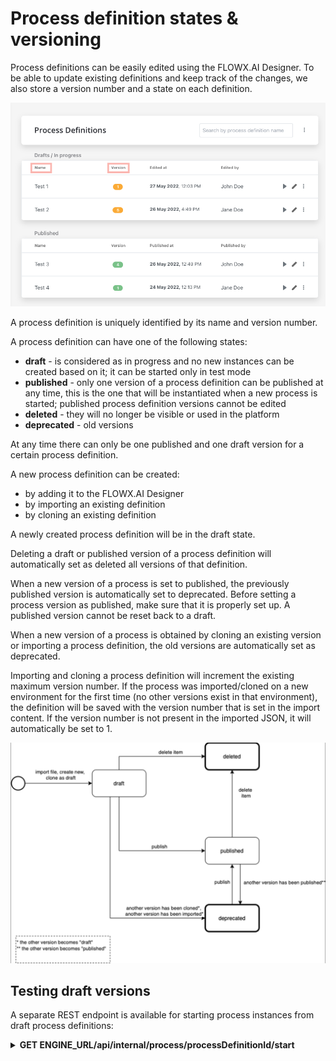 # Process definition states & versioning

Process definitions can be easily edited using the FLOWX.AI Designer. To be able to update existing definitions and keep track of the changes, we also store a version number and a state on each definition.

![](../img/pf_proc_def_state.png)

A process definition is uniquely identified by its name and version number.

A process definition can have one of the following states:

* **draft** - is considered as in progress and no new instances can be created based on it; it can be started only in test mode
* **published** - only one version of a process definition can be published at any time, this is the one that will be instantiated when a new process is started; published process definition versions cannot be edited
* **deleted** - they will no longer be visible or used in the platform
* **deprecated** - old versions

At any time there can only be one published and one draft version for a certain process definition.

A new process definition can be created:

* by adding it to the FLOWX.AI Designer
* by importing an existing definition
* by cloning an existing definition

A newly created process definition will be in the draft state.

Deleting a draft or published version of a process definition will automatically set as deleted all versions of that definition.

When a new version of a process is set to published, the previously published version is automatically set to deprecated. Before setting a process version as published, make sure that it is properly set up. A published version cannot be reset back to a draft.

When a new version of a process is obtained by cloning an existing version or importing a process definition, the old versions are automatically set as deprecated.

Importing and cloning a process definition will increment the existing maximum version number. If the process was imported/cloned on a new environment for the first time (no other versions exist in that environment), the definition will be saved with the version number that is set in the import content. If the version number is not present in the imported JSON, it will automatically be set to 1.

![](../img/pf_proc_def_archi.png)

## Testing draft versions

A separate REST endpoint is available for starting process instances from draft process definitions:

<details>
<summary><span class="getcall"><b>GET</b></span><b> ENGINE_URL/api/internal/process/processDefinitionId/start </b></summary>

**start draft process**

used for testing draft process definitions

**Parameters**

**Path**

`processDefinitionId` (number) - the ID of the process definition

**Responses**

200 

</details>

